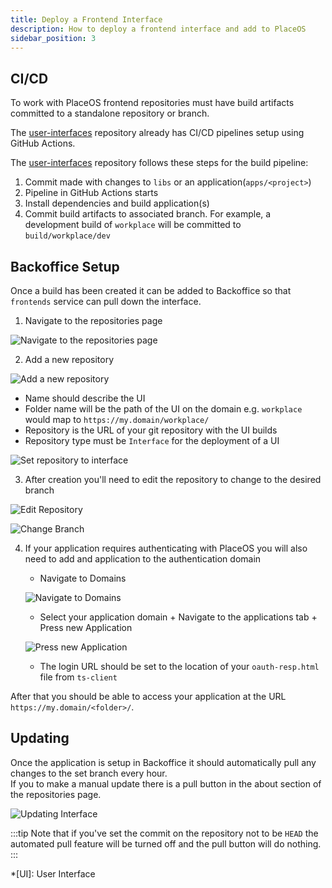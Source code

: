 ```yaml
---
title: Deploy a Frontend Interface
description: How to deploy a frontend interface and add to PlaceOS
sidebar_position: 3
---
```


## CI/CD

To work with PlaceOS frontend repositories must have build artifacts committed to a standalone repository or branch.

The [user-interfaces](https://github.com/PlaceOS/user-interfaces) repository already has CI/CD pipelines setup using GitHub Actions.

The [user-interfaces](https://github.com/PlaceOS/user-interfaces) repository follows these steps for the build pipeline:

1. Commit made with changes to `libs` or an application(`apps/<project>`)
2. Pipeline in GitHub Actions starts
3. Install dependencies and build application(s)
4. Commit build artifacts to associated branch.
   For example, a development build of `workplace` will be committed to `build/workplace/dev`

## Backoffice Setup

Once a build has been created it can be added to Backoffice so that `frontends` service can pull down the interface.

1. Navigate to the repositories page

![Navigate to the repositories page](https://user-images.githubusercontent.com/20103948/102845502-ce625780-4461-11eb-98a1-c63a684b99b6.png)

2. Add a new repository

![Add a new repository](https://user-images.githubusercontent.com/20103948/102845586-fb166f00-4461-11eb-91a6-b8255f54e5a7.png)

- Name should describe the UI
- Folder name will be the path of the UI on the domain
  e.g. `workplace` would map to `https://my.domain/workplace/`
- Repository is the URL of your git repository with the UI builds
- Repository type must be `Interface` for the deployment of a UI

![Set repository to interface](https://user-images.githubusercontent.com/20103948/102845880-ab847300-4462-11eb-97f4-addf986e547b.png)

3. After creation you'll need to edit the repository to change to the desired branch

![Edit Repository](https://user-images.githubusercontent.com/20103948/102846009-0027ee00-4463-11eb-8a2f-f3fc9234f2cd.png)

![Change Branch](https://user-images.githubusercontent.com/20103948/102846021-0cac4680-4463-11eb-944a-99a8fa086a9f.png)

4.  If your application requires authenticating with PlaceOS you will also need to add and application to the authentication domain

    - Navigate to Domains

    ![Navigate to Domains](https://user-images.githubusercontent.com/20103948/102846391-f652ba80-4463-11eb-8930-4dc4c91ed3c3.png)

    - Select your application domain + Navigate to the applications tab + Press new Application

    ![Press new Application](https://user-images.githubusercontent.com/20103948/102846495-3d40b000-4464-11eb-8bb7-f06938b223eb.png)

    - The login URL should be set to the location of your `oauth-resp.html` file from `ts-client`

After that you should be able to access your application at the URL `https://my.domain/<folder>/`.

## Updating

Once the application is setup in Backoffice it should automatically pull any changes to the set branch every hour.  
If you to make a manual update there is a pull button in the about section of the repositories page.

![Updating Interface](https://user-images.githubusercontent.com/20103948/102846756-ee474a80-4464-11eb-81d5-e1d13acbc0f3.png)

:::tip
Note that if you've set the commit on the repository not to be `HEAD` the automated pull feature will be turned off and the pull button will do nothing.
:::


*[UI]: User Interface
